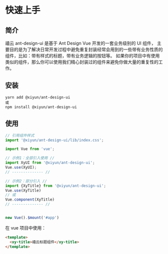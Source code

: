 
# 快速上手

## 简介

禧云 ant-design-ui 是基于 Ant Design Vue 开发的一套业务级别的 UI 组件，
主要目的是为了解决日常开发过程中避免重复封装经常会用到的一些带有业务性质的组件，比如：带有样式的标题，带有业务逻辑的按钮等。
如果你的项目中有使用类似的组件，那么你可以使用我们精心封装过的组件来避免你做大量的重复性的工作。

## 安装
```
yarn add @xiyun/ant-design-ui
或
npm install @xiyun/ant-design-ui
```

## 使用

```js
// 引用组件样式
import '@xiyun/ant-design-ui/lib/index.css';

import Vue from 'vue';

// 示例1：全部引入使用 //
import XyUI from '@xiyun/ant-design-ui';
Vue.use(XyUI);
// -------------- //

// 示例2：部分引入 //
import {XyTitle} from '@xiyun/ant-design-ui';
Vue.use(XyTitle)
// 或
Vue.component(XyTitle)
// -------------- //


new Vue().$mount('#app')
```

在 vue 项目中使用：

```html
<template>
  <xy-title>禧云标题组件</xy-title>
</template>
```
